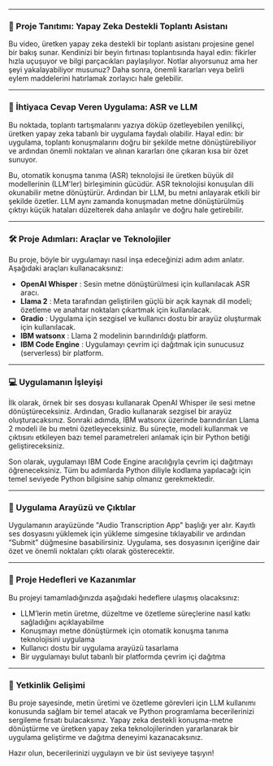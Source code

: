 
---

### 🎥 Proje Tanıtımı: Yapay Zeka Destekli Toplantı Asistanı

Bu video, üretken yapay zeka destekli bir toplantı asistanı projesine genel bir bakış sunar. Kendinizi bir beyin fırtınası toplantısında hayal edin: fikirler hızla uçuşuyor ve bilgi parçacıkları paylaşılıyor. Notlar alıyorsunuz ama her şeyi yakalayabiliyor musunuz? Daha sonra, önemli kararları veya belirli eylem maddelerini hatırlamak zorlayıcı hale gelebilir.

---

### 🧠 İhtiyaca Cevap Veren Uygulama: ASR ve LLM

Bu noktada, toplantı tartışmalarını yazıya döküp özetleyebilen yenilikçi, üretken yapay zeka tabanlı bir uygulama faydalı olabilir. Hayal edin: bir uygulama, toplantı konuşmalarını doğru bir şekilde metne dönüştürebiliyor ve ardından önemli noktaları ve alınan kararları öne çıkaran kısa bir özet sunuyor.

Bu, otomatik konuşma tanıma (ASR) teknolojisi ile üretken büyük dil modellerinin (LLM'ler) birleşiminin gücüdür. ASR teknolojisi konuşulan dili okunabilir metne dönüştürür. Ardından bir LLM, bu metni anlayarak etkili bir şekilde özetler. LLM aynı zamanda konuşmadan metne dönüştürülmüş çıktıyı küçük hataları düzelterek daha anlaşılır ve doğru hale getirebilir.

---

### 🛠 Proje Adımları: Araçlar ve Teknolojiler

Bu proje, böyle bir uygulamayı nasıl inşa edeceğinizi adım adım anlatır. Aşağıdaki araçları kullanacaksınız:

* **OpenAI Whisper** : Sesin metne dönüştürülmesi için kullanılacak ASR aracı.
* **Llama 2** : Meta tarafından geliştirilen güçlü bir açık kaynak dil modeli; özetleme ve anahtar noktaları çıkartmak için kullanılacak.
* **Gradio** : Uygulama için sezgisel ve kullanıcı dostu bir arayüz oluşturmak için kullanılacak.
* **IBM watsonx** : Llama 2 modelinin barındırıldığı platform.
* **IBM Code Engine** : Uygulamayı çevrim içi dağıtmak için sunucusuz (serverless) bir platform.

---

### 💻 Uygulamanın İşleyişi

İlk olarak, örnek bir ses dosyası kullanarak OpenAI Whisper ile sesi metne dönüştüreceksiniz. Ardından, Gradio kullanarak sezgisel bir arayüz oluşturacaksınız. Sonraki adımda, IBM watsonx üzerinde barındırılan Llama 2 modeli ile bu metni özetleyeceksiniz. Bu süreçte, modeli kullanmak ve çıktısını etkileyen bazı temel parametreleri anlamak için bir Python betiği geliştireceksiniz.

Son olarak, uygulamayı IBM Code Engine aracılığıyla çevrim içi dağıtmayı öğreneceksiniz. Tüm bu adımlarda Python diliyle kodlama yapılacağı için temel seviyede Python bilgisine sahip olmanız gerekmektedir.

---

### 📱 Uygulama Arayüzü ve Çıktılar

Uygulamanın arayüzünde "Audio Transcription App" başlığı yer alır. Kayıtlı ses dosyasını yüklemek için yükleme simgesine tıklayabilir ve ardından “Submit” düğmesine basabilirsiniz. Uygulama, ses dosyasının içeriğine dair özet ve önemli noktaları çıktı olarak gösterecektir.

---

### 🎯 Proje Hedefleri ve Kazanımlar

Bu projeyi tamamladığınızda aşağıdaki hedeflere ulaşmış olacaksınız:

* LLM’lerin metin üretme, düzeltme ve özetleme süreçlerine nasıl katkı sağladığını açıklayabilme
* Konuşmayı metne dönüştürmek için otomatik konuşma tanıma teknolojisini uygulama
* Kullanıcı dostu bir uygulama arayüzü tasarlama
* Bir uygulamayı bulut tabanlı bir platformda çevrim içi dağıtma

---

### 🚀 Yetkinlik Gelişimi

Bu proje sayesinde, metin üretimi ve özetleme görevleri için LLM kullanımı konusunda sağlam bir temel atacak ve Python programlama becerilerinizi sergileme fırsatı bulacaksınız. Yapay zeka destekli konuşma-metne dönüştürme ve üretken yapay zeka teknolojilerinden yararlanarak bir uygulama geliştirme ve dağıtma deneyimi kazanacaksınız.

Hazır olun, becerilerinizi uygulayın ve bir üst seviyeye taşıyın!
